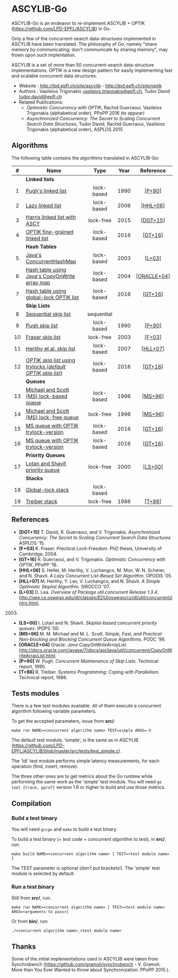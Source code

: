 ASCYLIB-Go
==========

ASCYLIB-Go is an endeavor to re-implement ASCYLIB + OPTIK (https://github.com/LPD-EPFL/ASCYLIB) in Go.

Only a few of the concurrent-search data-structures implemented in ASCYLIB have been translated.
The philosophy of Go, namely "share memory by communicating; don't communicate by sharing memory", may frown upon such implentation.

ASCYLIB is a set of more than 50 concurrent-search data-structure implementations.
OPTIK is a new design pattern for easily implementing fast and scalable concurrent data structures.

* Website             : http://lpd.epfl.ch/site/ascylib - http://lpd.epfl.ch/site/optik
* Authors             : Vasileios Trigonakis <vasileios.trigonakis@epfl.ch>,
                        Tudor David <tudor.david@epfl.ch>
* Related Publications:
  * *Optimistic Concurrency with OPTIK*,
    Rachid Guerraoui, Vasileios Trigonakis (alphabetical order),
  PPoPP 2016 *(to appear)*
  * *Asynchronized Concurrency: The Secret to Scaling Concurrent Search Data Structures*,
  Tudor David, Rachid Guerraoui, Vasileios Trigonakis (alphabetical order),
  ASPLOS 2015

Algorithms
----------

The following table contains the algorithms translated in ASCYLIB-Go:

| # |    Name                                                                               | Type       | Year | Reference                 |
|:-:|-----------|:-----:|:-----:|:-----:|
|| **Linked lists** ||||
|1|  [Pugh's linked list](./src/linkedlist_pugh.go)                                         | lock-based | 1990 | [[P+90]](#P+90)           |
|2|  [Lazy linked list](./src/linkedlist_lazy.go)                                           | lock-based | 2006 | [[HHL+06]](#HHL+06)       |
|3|  [Harris linked list with ASCY](./src/linkedlist_harris_opt.go)                         | lock-free  | 2015 | [[DGT+15]](#DGT+15)       |
|4|  [OPTIK fine-grained linked list](./src/linkedlist_optik.go)                            | lock-based | 2016 | [[GT+16]](#GT+16)         |
|| **Hash Tables** ||||
|5|  [Java's ConcurrentHashMap](./src/hashtable-java.go)                                    | lock-based | 2003 | [[L+03]](#L+03)           |
|6|  [Hash table using Java's CopyOnWrite array map](./src/hashtable-copy.go)               | lock-based | 2004 | [[ORACLE+04]](#ORACLE+04) |
|7|  [Hash table using global-lock OPTIK list](./src/hashtable-optik1.go)                   | lock-based | 2016 | [[GT+16]](#GT+16)         |
|| **Skip Lists** ||||
|8|  [Sequential skip list](./src/skiplist-seq.go)                                          | sequential |      |                           |
|9|  [Pugh skip list](./src/skiplist-pugh.go)                                               | lock-based | 1990 | [[P+90]](#P+90)           |
|10| [Fraser skip list](./src/skiplist-fraser.go)                                           | lock-free  | 2003 | [[F+03]](#F+03)           |
|11| [Herlihy et al. skip list](./src/skiplist-herlihy_lb.go)                               | lock-based | 2007 | [[HLL+07]](#HLL+07)       |
|12| [OPTIK skip list using trylocks (*default OPTIK skip list*)](./src/skiplist-optik1.go) | lock-based | 2016 | [[GT+16]](#GT+16)         |
|| **Queues** ||||
|13| [Michael and Scott (MS) lock-based queue](./src/queue-ms_lb.go)                        | lock-based | 1996 | [[MS+96]](#MS+96)         |
|14| [Michael and Scott (MS) lock-free queue](./src/queue-ms_lf.go)                         | lock-free  | 1996 | [[MS+96]](#MS+96)         |
|15| [MS queue with OPTIK trylock-version](./src/queue-optik1.go)                           | lock-based | 2016 | [[GT+16]](#GT+16)         |
|16| [MS queue with OPTIK trylock-version](./src/queue-optik2.go)                           | lock-based | 2016 | [[GT+16]](#GT+16)         |
|| **Priority Queues** ||||
|17| [Lotan and Shavit priority queue](./src/priorityqueue-lotanshavit_lf.go)               | lock-free  | 2000 | [[LS+00]](#LS+00)         |
|| **Stacks** ||||
|18| [Global-lock stack](./src/stack-lock.go)                                               | lock-based |      |                           |
|19| [Treiber stack](./src/stack-treiber.go)                                                | lock-free  | 1986 | [[T+86]](#T+86)           |

References
----------

* <a name="DGT+15">**[DGT+15]**</a>
T. David, R. Guerraoui, and V. Trigonakis.
*Asynchronized Concurrency: The Secret to Scaling Concurrent Search Data Structures*.
ASPLOS '15.
* <a name="F+03">**[F+03]**</a>
K. Fraser.
*Practical Lock-Freedom*.
PhD thesis, University of Cambridge, 2004.
* <a name="GT+16">**[GT+16]**</a>
R. Guerraoui, and V. Trigonakis.
*Optimistic Concurrency with OPTIK*.
PPoPP '16.
* <a name="HHL+06">**[HHL+06]**</a>
S. Heller, M. Herlihy, V. Luchangco, M. Moir, W. N. Scherer, and N. Shavit.
*A Lazy Concurrent List-Based Set Algorithm*.
OPODIS '05.
* <a name="HLL+07">**[HLL+07]**</a>
M. Herlihy, Y. Lev, V. Luchangco, and N. Shavit.
*A Simple Optimistic Skiplist Algorithm*.
SIROCCO '07.
* <a name="L+03">**[L+03]**</a>
D. Lea.
*Overview of Package util.concurrent Release 1.3.4*.
http://gee.cs.oswego.edu/dl/classes/EDU/oswego/cs/dl/util/concurrent/intro.html,
2003.
* <a name="LS+00">**[LS+00]**</a>
I. Lotan and N. Shavit.
*Skiplist-based concurrent priority queues*.
IPDPS '00.
* <a name="MS+96">**[MS+96]**</a>
M. M. Michael and M. L. Scott.
*Simple, Fast, and Practical Non-blocking and Blocking Concurrent Queue Algorithms*.
PODC '96.
* <a name="ORACLE+04">**[ORACLE+04]**</a>
Oracle.
*Java CopyOnWriteArrayList*.
http://docs.oracle.com/javase/7/docs/api/java/util/concurrent/CopyOnWriteArrayList.html.
* <a name="P+90">**[P+90]**</a>
W. Pugh.
*Concurrent Maintenance of Skip Lists*.
Technical report, 1990.
* <a name="T+86">**[T+86]**</a>
R. Treiber.
*Systems Programming: Coping with Parallelism*.
Technical report, 1986.

Tests modules
-------------

There is a few test modules available.
All of them execute a concurrent algorithm following variable parameters.

To get the accepted parameters, issue from **src/**:

    make run NAME=<concurrent algorithm name> TEST=simple ARGS=-h

The default test module, 'simple', is the same as in ASCYLIB (https://github.com/LPD-EPFL/ASCYLIB/blob/master/src/tests/test_simple.c).

The 'ldi' test module performs simple latency measurements, for each operation (find, insert, remove).

The three other ones are to get metrics about the Go runtime while performing the same work as the 'simple' test module.
You will need `go tool {trace, pprof}` version 1.6 or higher to build and use those metrics.

Compilation
-----------

### Build a test binary

You will need `gccgo` and `make` to build a test binary.

To build a test binary (= *test code* + *concurrent algorithm* to test), in **src/**, run:

    make build NAME=<concurrent algorithm name> [ TEST=<test module name> ]

The TEST parameter is optional (don't put brackets!).
The 'simple' test module is selected by default.

### Run a test binary

Still from **src/**, run:

    make run NAME=<concurrent algorithm name> [ TEST=<test module name> ARGS=<arguments to pass>]

Or from **bin/**, run:

    ./<concurrent algorithm name>_<test module name>

Thanks
------

Some of the initial implementations used in ASCYLIB were taken from Synchrobench (https://github.com/gramoli/synchrobench -  V. Gramoli. More than You Ever Wanted to Know about Synchronization. PPoPP 2015.).

